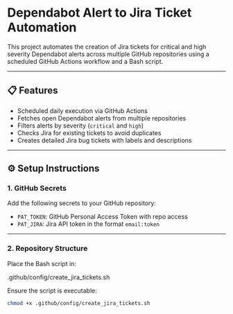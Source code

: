 # Dependabot Alert to Jira Ticket Automation

This project automates the creation of Jira tickets for critical and high severity Dependabot alerts across multiple GitHub repositories using a scheduled GitHub Actions workflow and a Bash script.

---

## 📋 Features

- Scheduled daily execution via GitHub Actions
- Fetches open Dependabot alerts from multiple repositories
- Filters alerts by severity (`critical` and `high`)
- Checks Jira for existing tickets to avoid duplicates
- Creates detailed Jira bug tickets with labels and descriptions

---

## ⚙️ Setup Instructions

### 1. GitHub Secrets

Add the following secrets to your GitHub repository:

- `PAT_TOKEN`: GitHub Personal Access Token with repo access
- `PAT_JIRA`: Jira API token in the format `email:token`

---

### 2. Repository Structure

Place the Bash script in:

.github/config/create_jira_tickets.sh


Ensure the script is executable:

```bash
chmod +x .github/config/create_jira_tickets.sh
